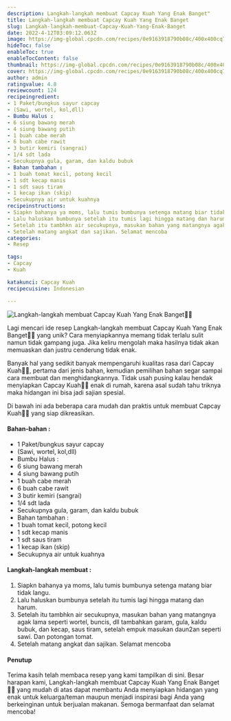 ```yaml
---
description: Langkah-langkah membuat Capcay Kuah Yang Enak Banget"
title: Langkah-langkah membuat Capcay Kuah Yang Enak Banget
slug: Langkah-langkah-membuat-Capcay-Kuah-Yang-Enak-Banget
date: 2022-4-12T03:09:12.063Z
image: https://img-global.cpcdn.com/recipes/0e9163918790b08c/400x400cq70/photo.jpg
hideToc: false
enableToc: true
enableTocContent: false
thumbnail: https://img-global.cpcdn.com/recipes/0e9163918790b08c/400x400cq70/photo.jpg
cover: https://img-global.cpcdn.com/recipes/0e9163918790b08c/400x400cq70/photo.jpg
author: admin
ratingvalue: 4.8
reviewcount: 124
recipeingredient:
- 1 Paket/bungkus sayur capcay
- (Sawi, wortel, kol,dll)
- Bumbu Halus :
- 6 siung bawang merah
- 4 siung bawang putih
- 1 buah cabe merah
- 6 buah cabe rawit
- 3 butir kemiri (sangrai)
- 1/4 sdt lada
- Secukupnya gula, garam, dan kaldu bubuk
- Bahan tambahan :
- 1 buah tomat kecil, potong kecil
- 1 sdt kecap manis
- 1 sdt saus tiram
- 1 kecap ikan (skip)
- Secukupnya air untuk kuahnya
recipeinstructions:
- Siapkn bahanya ya moms, lalu tumis bumbunya setenga matang biar tidak langu.
- Lalu haluskan bumbunya setelah itu tumis lagi hingga matang dan harum.
- Setelah itu tambhkn air secukupnya, masukan bahan yang matangnya agak lama seperti wortel, buncis, dll tambahkan garam, gula, kaldu bubuk, dan kecap, saus tiram, setelah empuk masukan daun2an seperti sawi. Dan potongan tomat.
- Setelah matang angkat dan sajikan. Selamat mencoba
categories:
- Resep

tags:
- Capcay
- Kuah

katakunci: Capcay Kuah
recipecuisine: Indonesian

---
```


![Langkah-langkah membuat Capcay Kuah Yang Enak Banget👩‍🍳](https://img-global.cpcdn.com/recipes/0e9163918790b08c/400x400cq70/photo.jpg)

Lagi mencari ide resep Langkah-langkah membuat Capcay Kuah Yang Enak Banget👩‍🍳 yang unik? Cara menyiapkannya memang tidak terlalu sulit namun tidak gampang juga. Jika keliru mengolah maka hasilnya tidak akan memuaskan dan justru cenderung tidak enak.

Banyak hal yang sedikit banyak mempengaruhi kualitas rasa dari Capcay Kuah👩‍🍳, pertama dari jenis bahan, kemudian pemilihan bahan segar sampai cara membuat dan menghidangkannya. Tidak usah pusing kalau hendak menyiapkan Capcay Kuah👩‍🍳 enak di rumah, karena asal sudah tahu triknya maka hidangan ini bisa jadi sajian spesial.

Di bawah ini ada beberapa cara mudah dan praktis untuk membuat Capcay Kuah👩‍🍳 yang siap dikreasikan.

<!--inarticleads1-->

#### Bahan-bahan :

- 1 Paket/bungkus sayur capcay
- (Sawi, wortel, kol,dll)
- Bumbu Halus :
- 6 siung bawang merah
- 4 siung bawang putih
- 1 buah cabe merah
- 6 buah cabe rawit
- 3 butir kemiri (sangrai)
- 1/4 sdt lada
- Secukupnya gula, garam, dan kaldu bubuk
- Bahan tambahan :
- 1 buah tomat kecil, potong kecil
- 1 sdt kecap manis
- 1 sdt saus tiram
- 1 kecap ikan (skip)
- Secukupnya air untuk kuahnya

<!--inarticleads2-->

#### Langkah-langkah membuat :

1. Siapkn bahanya ya moms, lalu tumis bumbunya setenga matang biar tidak langu.
1. Lalu haluskan bumbunya setelah itu tumis lagi hingga matang dan harum.
1. Setelah itu tambhkn air secukupnya, masukan bahan yang matangnya agak lama seperti wortel, buncis, dll tambahkan garam, gula, kaldu bubuk, dan kecap, saus tiram, setelah empuk masukan daun2an seperti sawi. Dan potongan tomat.
1. Setelah matang angkat dan sajikan. Selamat mencoba

#### Penutup

Terima kasih telah membaca resep yang kami tampilkan di sini. Besar harapan kami, Langkah-langkah membuat Capcay Kuah Yang Enak Banget👩‍🍳 yang mudah di atas dapat membantu Anda menyiapkan hidangan yang enak untuk keluarga/teman maupun menjadi inspirasi bagi Anda yang berkeinginan untuk berjualan makanan. Semoga bermanfaat dan selamat mencoba!
